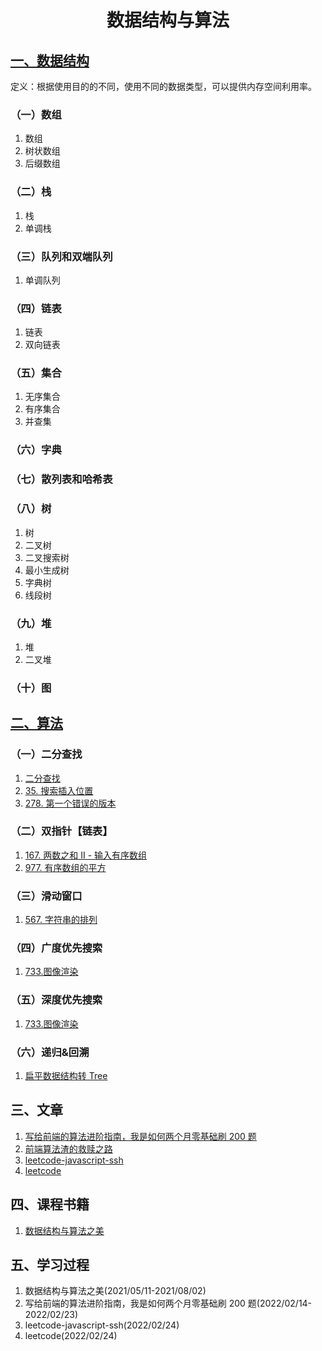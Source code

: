 # <center>数据结构与算法</center>

## [一、数据结构](1.数据结构/index.md)

定义：根据使用目的的不同，使用不同的数据类型，可以提供内存空间利用率。

### （一）数组

1. 数组
2. 树状数组
3. 后缀数组

### （二）栈

1. 栈
2. 单调栈

### （三）队列和双端队列

1. 单调队列

### （四）链表

1. 链表
2. 双向链表

### （五）集合

1. 无序集合
2. 有序集合
3. 并查集

### （六）字典

### （七）散列表和哈希表

### （八）树

1. 树
2. 二叉树
3. 二叉搜索树
4. 最小生成树
5. 字典树
6. 线段树

### （九）堆

1. 堆
2. 二叉堆

### （十）图

## [二、算法](2.算法/index.md)

### （一）二分查找

1. [二分查找](2.算法/二分查找/二分查找.md)
2. [35. 搜索插入位置](2.算法/二分查找/35.搜索插入位置.md)
3. [278. 第一个错误的版本](2.算法/二分查找/278.第一个错误的版本.md)

### （二）双指针【链表】

1. [167. 两数之和 II - 输入有序数组](2.算法/双指针/167.%20两数之和%20II%20-%20输入有序数组.md)
2. [977. 有序数组的平方](2.算法/双指针/977.%20有序数组的平方.md)

### （三）滑动窗口

1. [567. 字符串的排列](2.算法/567.%20字符串的排列.md)

### （四）广度优先搜索

1. [733.图像渲染](2.算法/733.图像渲染.md)

### （五）深度优先搜索

1. [733.图像渲染](2.算法/733.图像渲染.md)

### （六）递归&回溯

1. [扁平数据结构转 Tree](./扁平数据结构转Tree.md)

## 三、文章

1. [写给前端的算法进阶指南，我是如何两个月零基础刷 200 题](./写给前端的算法进阶指南，我是如何两个月零基础刷200题/写给前端的算法进阶指南，我是如何两个月零基础刷200题.md)
2. [前端算法渣的救赎之路](./前端算法渣的救赎之路/index.md)
3. [leetcode-javascript-ssh](./leetcode-javascript-ssh/leetcode-javascript-ssh.md)
4. [leetcode](./leetcode/index.md)

## 四、课程书籍

1. [数据结构与算法之美](./数据结构与算法之美/index.md)

## 五、学习过程

1. 数据结构与算法之美(2021/05/11-2021/08/02)
2. 写给前端的算法进阶指南，我是如何两个月零基础刷 200 题(2022/02/14-2022/02/23)
3. leetcode-javascript-ssh(2022/02/24)
4. leetcode(2022/02/24)
